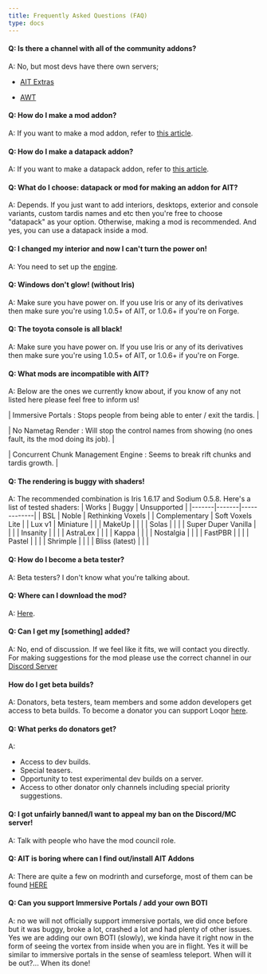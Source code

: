 ```yaml
---
title: Frequently Asked Questions (FAQ)
type: docs
---
```


#### Q: Is there a channel with all of the community addons?
A: No, but most devs have there own servers;

- [AIT Extras](https://discord.gg/5JDKuzarcS)

- [AWT](https://discord.gg/pR4H948328)

#### Q: How do I make a mod addon?
A: If you want to make a mod addon, refer to [this article](../development/).

#### Q: How do I make a datapack addon?
A: If you want to make a datapack addon, refer to [this article](../datapacks/).

#### Q: What do I choose: datapack or mod for making an addon for AIT?
A: Depends. If you just want to add interiors, desktops, exterior and console variants, custom tardis names and etc then you're free to choose "datapack" as your option.
Otherwise, making a mod is recommended. And yes, you can use a datapack inside a mod.

#### Q: I changed my interior and now I can't turn the power on!
A: You need to set up the [engine](../blocks/engine).

#### Q: Windows don't glow! (without Iris)
A: Make sure you have power on. If you use Iris or any of its derivatives then make sure you're using 1.0.5+ of AIT, or 1.0.6+ if you're on Forge.

#### Q: The toyota console is all black!
A: Make sure you have power on. If you use Iris or any of its derivatives then make sure you're using 1.0.5+ of AIT, or 1.0.6+ if you're on Forge.

#### Q: What mods are incompatible with AIT?
A: Below are the ones we currently know about, if you know of any not listed here please feel free to inform us!

| Immersive Portals : Stops people from being able to enter / exit the tardis. |

| No Nametag Render : Will stop the control names from showing (no ones fault, its the mod doing its job). |

| Concurrent Chunk Management Engine : Seems to break rift chunks and tardis growth. |

#### Q: The rendering is buggy with shaders!
A: The recommended combination is Iris 1.6.17 and Sodium 0.5.8. Here's a list of tested shaders:
| Works | Buggy | Unsupported |
|-------|-------|-------------|
| BSL | Noble | Rethinking Voxels |
| Complementary | Soft Voxels Lite |
| Lux v1 | Miniature | |
| MakeUp | | |
| Solas | | |
| Super Duper Vanilla | | |
| Insanity | | |
| AstraLex | | |
| Kappa | | |
| Nostalgia | | |
| FastPBR | | |
| Pastel | | |
| Shrimple | | |
| Bliss (latest) | | |

#### Q: How do I become a beta tester?
A: Beta testers? I don't know what you're talking about.

#### Q: Where can I download the mod?
A: [Here](https://modrinth.com/mod/ait).

#### Q: Can I get my [something] added?
A: No, end of discussion. If we feel like it fits, we will contact you directly. For making suggestions for the mod please use the correct channel in our [Discord Server](https://discord.gg/WjKhRjavCj)

#### How do I get beta builds?
A: Donators, beta testers, team members and some addon developers get access to beta builds. To become a donator you can support Loqor [here](https://ko-fi.com/loqor).

#### Q: What perks do donators get?
A:
- Access to dev builds.
- Special teasers.
- Opportunity to test experimental dev builds on a server.
- Access to other donator only channels including special priority suggestions.

#### Q: I got unfairly banned/I want to appeal my ban on the Discord/MC server!
A: Talk with people who have the mod council role.

#### Q: AIT is boring where can I find out/install AIT Addons
A: There are quite a few on modrinth and curseforge, most of them can be found [HERE](https://modrinth.com/collection/eP9vTYE5)

#### Q: Can you support Immersive Portals / add your own BOTI
A: no we will not officially support immersive portals, we did once before but it was buggy, broke a lot, crashed a lot and had plenty of other issues. 
Yes we are adding our own BOTI (slowly), we kinda have it right now in the form of seeing the vortex from inside when you are in flight. Yes it will be similar to immersive portals in the sense of seamless teleport. When will it be out?... When its done!
